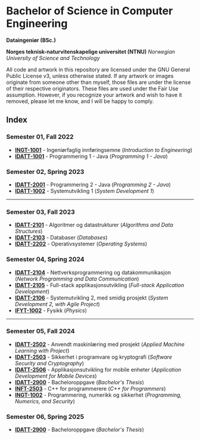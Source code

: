 # Bachelor of Science in Computer Engineering
**Dataingeniør (BSc.)**

**Norges teknisk-naturvitenskapelige universitet (NTNU)**
*Norwegian University of Science and Technology*

All code and artwork in this repository are licensed under the GNU General Public License v3, unless otherwise stated. If any artwork or images originate from someone other than myself, those files are under the license of their respective originators. These files are used under the Fair Use assumption. However, if you recognize your artwork and wish to have it removed, please let me know, and I will be happy to comply.

## Index

### Semester 01, Fall 2022

- **[INGT-1001](/edu-ntnu-ingt1001)** - Ingeniørfaglig innføringsemne (*Introduction to Engineering*)
- **[IDATT-1001](/edu-ntnu-idatt1001)** - Programmering 1 - Java (*Programming 1 - Java*)

### Semester 02, Spring 2023

- **[IDATT-2001](/edu-ntnu-idatt2001)** - Programmering 2 - Java (*Programming 2 - Java*)
- **[IDATT-1002](/edu-ntnu-idatt1002)** - Systemutvikling 1 (*System Development 1*)

------

### Semester 03, Fall 2023

- **[IDATT-2101](/edu-ntnu-idatt2101)** - Algoritmer og datastrukturer (*Algorithms and Data Structures*)
- **[IDATT-2103](/edu-ntnu-idatt2103)** - Databaser (*Databases*)
- **[IDATT-2202](/edu-ntnu-idatt2202)** - Operativsystemer (*Operating Systems*)

### Semester 04, Spring 2024

- **[IDATT-2104](/edu-ntnu-idatt2104)** - Nettverksprogrammering og datakommunikasjon (*Network Programming and Data Communication*)
- **[IDATT-2105](/edu-ntnu-idatt2105)** - Full-stack applikasjonsutvikling (*Full-stack Application Development*)
- **[IDATT-2106](/edu-ntnu-idatt2106)** - Systemutvikling 2, med smidig prosjekt (*System Development 2, with Agile Project*)
- **[IFYT-1002](/edu-ntnu-ifyt1002)** - Fysikk (*Physics*)

------

### Semester 05, Fall 2024

- **[IDATT-2502](/edu-ntnu-idatt2502)** - Anvendt maskinlæring med prosjekt (*Applied Machine Learning with Project*)
- **[IDATT-2503](/edu-ntnu-idatt2503)** - Sikkerhet i programvare og kryptografi (*Software Security and Cryptography*)
- **[IDATT-2506](/edu-ntnu-idatt2506)** - Applikasjonsutvikling for mobile enheter (*Application Development for Mobile Devices*)
- **[IDATT-2900](/edu-ntnu-idatt2900)** - Bacheloroppgave (*Bachelor's Thesis*)
- **[INFT-2503](/edu-ntnu-inft2503)** - C++ for programmerere (*C++ for Programmers*)
- **[INGT-1002](/edu-ntnu-ingt1002)** - Programmering, numerikk og sikkerhet (*Programming, Numerics, and Security*)

### Semester 06, Spring 2025

- **[IDATT-2900](/edu-ntnu-idatt2900)** - Bacheloroppgave (*Bachelor's Thesis*)
